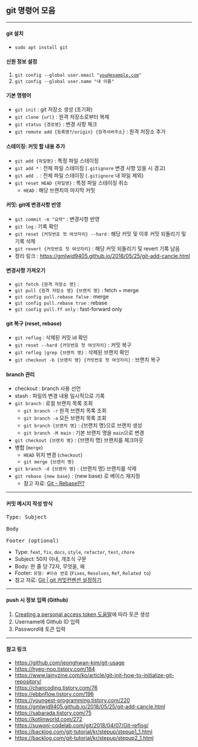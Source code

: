 ## git 명령어 모음
----
#### git 설치
* <code>sudo apt install git</code>
#### 신원 정보 설정
1. <code>git config --global user.email "you@example.com"</code>
2. <code>git config --global user.name "내 이름"</code>

#### 기본 명령어
* <code>git init</code> : git 저장소 생성 (초기화)
* <code>git clone {url}</code> : 원격 저장소로부터 복제
* <code>git status {경로명}</code> : 변경 사항 체크
* <code>git remote add {등록명?/origin} {원격서버주소}</code> : 원격 저장소 추가

#### 스테이징: 커밋 할 내용 추가

* <code>git add {파일명}</code> : 특정 파일 스테이징
* <code>git add *</code> : 전체 파일 스테이징 (<code>.gitignore</code> 변경 사항 있을 시 경고)
* <code>git add .</code> : 전체 파일 스테이징 (<code>.gitignore</code> 내 파일 제외)
* <code>git reset HEAD {파일명}</code> : 특정 파일 스테이징 취소
  * <code>HEAD</code> : 해당 브랜치의 마지막 커밋

#### 커밋: git에 변경사항 반영
* <code>git commit -m "요약"</code> : 변경사항 반영
* <code>git log</code> : 기록 확인
* <code>git reset {커밋번호 첫 여섯자리} --hard</code> : 해당 커밋 및 이후 커밋 되돌리기 및 기록 삭제
* <code>git revert {커밋번호 첫 여섯자리}</code> : 해당 커밋 되돌리기 및 revert 기록 남음
* 정리 링크 : https://gmlwjd9405.github.io/2018/05/25/git-add-cancle.html

#### 변경사항 가져오기
* <code>git fetch {원격 저장소 명}</code> : 
* <code>git pull {원격 저장소 명} {브랜치 명}</code> : fetch + merge
* <code>git config pull.rebase false</code> : merge
* <code>git config pull.rebase true</code> : rebase
* <code>git config pull.ff only</code> : fast-forward only

#### git 복구 (reset, rebase)
* <code>git reflog</code> : 삭제된 커밋 id 확인
* <code>git reset --hard {커밋번호 첫 여섯자리}</code> : 커밋 복구
* <code>git reflog |grep {브랜치 명}</code> : 삭제된 브랜치 확인
* <code>git checkout -b {브랜치 명} {커밋번호 첫 여섯자리}</code> : 브랜치 복구

#### branch 관리
* checkout : branch 사용 선언
* stash : 파일의 변경 내용 일시적으로 기록
* <code>git branch</code> : 로컬 브랜치 목록 조회
  * <code>git branch -r</code> 원격 브랜치 목록 조회
  * <code>git branch -a</code> 모든 브랜치 목록 조회
  * <code>git branch {브랜치 명}</code> : {브랜치 명}으로 브랜치 생성
  * <code>git branch -M main</code> : 기본 브랜치 명을 <code>main</code>으로 변경
* <code>git checkout {브랜치 명}</code> : {브랜치 명} 브랜치를 체크아웃
* 병합 (<code>merge</code>)
  * <code>HEAD</code> 위치 변경 (<code>checkout</code>)
  * <code>git merge {브랜치 명}</code>
* <code>git branch -d {브랜치 명}</code> : {브랜치 명} 브랜치를 삭제
* <code>git rebase {new base}</code> : {new base} 로 베이스 재지정
  * 참고 자료: [Git - Rebase란?](https://velog.io/@kwonh/Git-Rebase%EB%9E%80)

----
#### 커밋 메시지 작성 방식
<pre>
Type: Subject

Body

Footer (optional)
</pre>
* Type: <code>feat</code>, <code>fix</code>, <code>docs</code>, <code>style</code>, <code>refactor</code>, <code>test</code>, <code>chore</code>
* Subject: 50자 이내, 개조식 구문
* Body: 한 줄 당 72자, 무엇을, 왜
* Footer: <code>유형: #이슈 번호</code> (<code>Fixes</code>, <code>Resolves</code>, <code>Ref</code>, <code>Related to</code>)
* 참고 자료: [Git | git 커밋컨벤션 설정하기](https://velog.io/@shin6403/Git-git-%EC%BB%A4%EB%B0%8B-%EC%BB%A8%EB%B2%A4%EC%85%98-%EC%84%A4%EC%A0%95%ED%95%98%EA%B8%B0)

----
#### push 시 정보 입력 (Github)
1. [Creating a personal access token 도움말](https://docs.github.com/en/authentication/keeping-your-account-and-data-secure/creating-a-personal-access-token)에 따라 토큰 생성
2. Username에 Github ID 입력
3. Password에 토큰 입력

----
#### 참고 링크
- https://github.com/jeonghwan-kim/git-usage
- https://hyeo-noo.tistory.com/184
- https://www.lainyzine.com/ko/article/git-init-how-to-initialize-git-repository/
- https://chancoding.tistory.com/76
- https://ebbnflow.tistory.com/196
- https://youngest-programming.tistory.com/220
- https://gmlwjd9405.github.io/2018/05/25/git-add-cancle.html
- https://sabarada.tistory.com/75
- https://kotlinworld.com/272
- https://suwoni-codelab.com/git/2018/04/07/Git-reflog/
- https://backlog.com/git-tutorial/kr/stepup/stepup1_1.html
- https://backlog.com/git-tutorial/kr/stepup/stepup2_1.html
